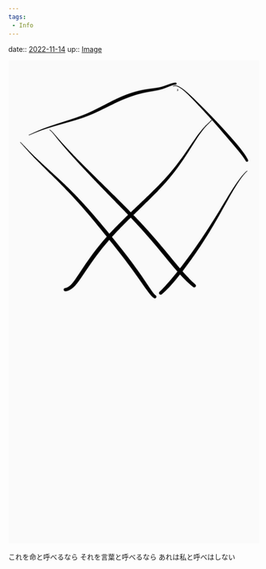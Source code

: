 ```yaml
---
tags:
 - Info
---
```


date:: [2022-11-14](Daily_Note/2022-11-14.md)
up:: [Image](../Bar/Novel/Topics/Image.md)

![that](../Archived/that.png)

これを命と呼べるなら
それを言葉と呼べるなら
あれは私と呼べはしない